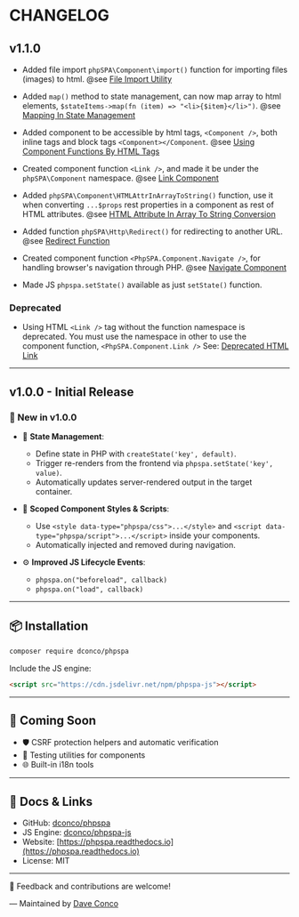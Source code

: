 # CHANGELOG

## v1.1.0

* Added file import `phpSPA\Component\import()` function for importing files (images) to html. @see [File Import Utility](https://phpspa.readthedocs.io/en/latest/v1.1/1-file-import-utility)

* Added `map()` method to state management, can now map array to html elements, `$stateItems->map(fn (item) => "<li>{$item}</li>")`. @see [Mapping In State Management](https://phpspa.readthedocs.io/en/latest/v1.1/2-mapping-in-state-management)

* Added component to be accessible by html tags, `<Component />`, both inline tags and block tags `<Component></Component`. @see [Using Component Functions By HTML Tags](https://phpspa.readthedocs.io/en/latest/v1.1/3-using-component-functions-by-html-tags)

* Created component function `<Link />`, and made it be under the `phpSPA\Component` namespace. @see [Link Component](https://phpspa.readthedocs.io/en/latest/v1.1/4-link-component)

* Added `phpSPA\Component\HTMLAttrInArrayToString()` function, use it when converting `...$props` rest properties in a component as rest of HTML attributes. @see [HTML Attribute In Array To String Conversion](https://phpspa.readthedocs.io/en/latest/v1.1/5-html-attr-in-array-to-string-function)

* Added function `phpSPA\Http\Redirect()` for redirecting to another URL. @see [Redirect Function](https://phpspa.readthedocs.io/en/latest/v1.1/6-redirect-function.md)

* Created component function `<PhpSPA.Component.Navigate />`, for handling browser's navigation through PHP. @see [Navigate Component](https://phpspa.readthedocs.io/en/latest/v1.1/7-navigate-component.md)

* Made JS `phpspa.setState()` available as just `setState()` function.

### Deprecated

* Using HTML `<Link />` tag without the function namespace is deprecated. You must use the namespace in other to use the component function, `<PhpSPA.Component.Link />` See: [Deprecated HTML Link](https://phpspa.readthedocs.io/en/latest/v1.1/4-link-component/#deprecated)

---

## v1.0.0 - Initial Release

### 🧠 New in v1.0.0

* 🌟 **State Management**:

  * Define state in PHP with `createState('key', default)`.
  * Trigger re-renders from the frontend via `phpspa.setState('key', value)`.
  * Automatically updates server-rendered output in the target container.

* 🧩 **Scoped Component Styles & Scripts**:

  * Use `<style data-type="phpspa/css">...</style>` and `<script data-type="phpspa/script">...</script>` inside your components.
  * Automatically injected and removed during navigation.

* ⚙️ **Improved JS Lifecycle Events**:

  * `phpspa.on("beforeload", callback)`
  * `phpspa.on("load", callback)`

---

## 📦 Installation

```bash
composer require dconco/phpspa
```

Include the JS engine:

```html
<script src="https://cdn.jsdelivr.net/npm/phpspa-js"></script>
```

---

## 🧱 Coming Soon

* 🛡️ CSRF protection helpers and automatic verification
* 🧪 Testing utilities for components
* 🌐 Built-in i18n tools

---

## 📘 Docs & Links

* GitHub: [dconco/phpspa](https://github.com/dconco/phpspa)
* JS Engine: [dconco/phpspa-js](https://github.com/dconco/phpspa-js)
* Website: [https://phpspa.readthedocs.io](https://phpspa.readthedocs.io)
* License: MIT

---

💬 Feedback and contributions are welcome!

— Maintained by [Dave Conco](https://github.com/dconco)
